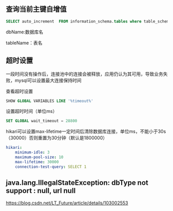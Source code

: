 ## 查询当前主键自增值

```sql
SELECT auto_increment  FROM information_schema.tables where table_schema = "dbName" and table_name = "tableName";
```

dbName:数据库名

tableName：表名

## 超时设置

一段时间没有操作后，连接池中的连接会被释放，应用仍认为其可用，导致业务失败，mysql可以设置最大连接保持时间

查看超时设置

```sql
SHOW GLOBAL VARIABLES LIKE '%timeout%'
```

设置超时时间（单位ms）

```sql
SET GLOBAL wait_timeout = 28800
```



hikari可以设置max-lifetime一定时间后清除数据库连接，单位ms，不能小于30s（30000）否则重置为30分钟（默认是1800000）

```yml
hikari:
    minimum-idle: 3
    maximum-pool-size: 10
    max-lifetime: 30000
    connection-test-query: SELECT 1
```

## java.lang.IllegalStateException: dbType not support : null, url null

https://blog.csdn.net/LT_Future/article/details/103002553